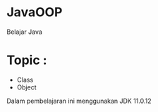 # JavaOOP
Belajar Java

# Topic :
- Class
- Object


 Dalam pembelajaran ini menggunakan JDK 11.0.12
